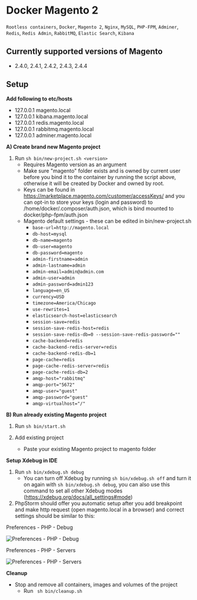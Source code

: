 # Docker Magento 2

```Rootless containers```,
```Docker```,
```Magento 2```,
```Nginx```,
```MySQL```,
```PHP-FPM```,
```Adminer```,
```Redis```,
```Redis Admin```,
```RabbitMQ```,
```Elastic Search```,
```Kibana```

## Currently supported versions of Magento

- 2.4.0, 2.4.1, 2.4.2, 2.4.3, 2.4.4

## Setup

__Add following to etc/hosts__
- 127.0.0.1	magento.local
- 127.0.0.1	kibana.magento.local
- 127.0.0.1	redis.magento.local
- 127.0.0.1	rabbitmq.magento.local
- 127.0.0.1	adminer.magento.local

__A) Create brand new Magento project__

1) Run ```sh bin/new-project.sh <version>```
	- Requires Magento version as an argument
	- Make sure "magento" folder exists and is owned by current user before you bind it to the container by running the script above, otherwise it will be created by Docker and owned by root.
	- Keys can be found in https://marketplace.magento.com/customer/accessKeys/ and you can opt-in to store your keys (login and password) to /home/docker/.composer/auth.json, which is bind mounted to docker/php-fpm/auth.json
	- Magento default settings - these can be edited in bin/new-project.sh
		- ```base-url=http://magento.local```
		- ```db-host=mysql```
		- ```db-name=magento```
		- ```db-user=magento```
		- ```db-password=magento```
		- ```admin-firstname=admin```
		- ```admin-lastname=admin```
		- ```admin-email=admin@admin.com```
		- ```admin-user=admin```
		- ```admin-password=admin123```
		- ```language=en_US```
		- ```currency=USD```
		- ```timezone=America/Chicago```
		- ```use-rewrites=1```
		- ```elasticsearch-host=elasticsearch```
		- ```session-save=redis```
		- ```session-save-redis-host=redis```
		- ```session-save-redis-db=0 --session-save-redis-password=""```
		- ```cache-backend=redis```
		- ```cache-backend-redis-server=redis```
		- ```cache-backend-redis-db=1```
		- ```page-cache=redis```
		- ```page-cache-redis-server=redis```
		- ```page-cache-redis-db=2```
		- ```amqp-host="rabbitmq"```
		- ```amqp-port="5672"```
		- ```amqp-user="guest"```
		- ```amqp-password="guest"```
		- ```amqp-virtualhost="/"```

__B) Run already existing Magento project__

1) Run ```sh bin/start.sh```

2) Add existing project
	- Paste your existing Magento project to magento folder  

__Setup Xdebug in IDE__

1) Run ```sh bin/xdebug.sh debug```
	- You can turn off Xdebug by running ```sh bin/xdebug.sh off``` and turn it on again with ```sh bin/xdebug.sh debug```, you can also use this command to set all other Xdebug modes (https://xdebug.org/docs/all_settings#mode)  
2) PhpStorm should offer you automatic setup after you add breakpoint and make http request (open magento.local in a browser) and correct settings should be similar to this:

Preferences - PHP - Debug

![Preferences - PHP - Debug](https://i.ibb.co/BZJ4hjz/phpstorm-2.jpg "Preferences - PHP - Debug")

Preferences - PHP - Servers

![Preferences - PHP - Servers](https://i.ibb.co/GVqfVs5/phpstorm.jpg "Preferences - PHP - Servers")

__Cleanup__
- Stop and remove all containers, images and volumes of the project
	- Run ``` sh bin/cleanup.sh```
